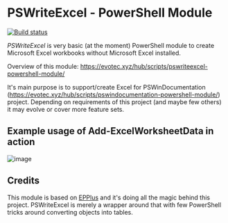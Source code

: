 # PSWriteExcel - PowerShell Module

[![Build status](https://ci.appveyor.com/api/projects/status/n3ds0y45vc2dv6r2?svg=true)](https://ci.appveyor.com/project/PrzemyslawKlys/pswriteexcel)

*PSWriteExcel* is very basic (at the moment) PowerShell module to create Microsoft Excel workbooks without Microsoft Excel installed.

Overview of this module: https://evotec.xyz/hub/scripts/pswriteexcel-powershell-module/

It's main purpose is to support/create Excel for PSWinDocumentation (https://evotec.xyz/hub/scripts/pswindocumentation-powershell-module/) project. Depending on requirements of this project (and maybe few others) it may evolve or cover more feature sets.

## Example usage of Add-ExcelWorksheetData in action

![image](https://evotec.xyz/wp-content/uploads/2018/08/PSWriteExcel.gif.pagespeed.ce.WKvsf00WoC.gif)

## Credits

This module is based on [EPPlus](<https://github.com/JanKallman/EPPlus>) and it's doing all the magic behind this project. PSWriteExcel is merely a wrapper around that with few PowerShell tricks around converting objects into tables.